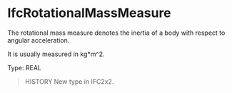 # IfcRotationalMassMeasure

The rotational mass measure denotes the inertia of a body with respect to angular acceleration.
<!-- end of short definition -->

It is usually measured in kg\*m\^2.

Type: REAL

> HISTORY New type in IFC2x2.
